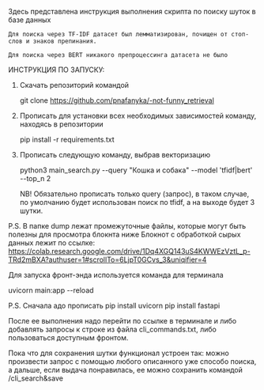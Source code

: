 Здесь представлена инструкция выполнения скрипта по поиску шуток в базе данных

    Для поиска через TF-IDF датасет был лемматизирован, почищен от стоп-слов и знаков препинания.

    Для поиска через BERT никакого препроцессинга датасета не было

ИНСТРУКЦИЯ ПО ЗАПУСКУ:
1. Скачать репозиторий командой
   
    git clone https://github.com/pnafanyka/-not-funny_retrieval

2.  Прописать для установки всех необходимых зависимостей команду, находясь в репозитории

    pip install -r requirements.txt

3.  Прописать следующую команду, выбрав векторизацию
   
    python3 main_search.py --query "Кошка и собака" --model 'tfidf|bert' --top_n 2 

    NB! Обязательно прописать только query (запрос), в таком случае, по умолчанию будет использован поиск по tfidf, а на выходе будет 3 шутки.

P.S.
В папке dump лежат промежуточные файлы, которые могут быть полезны для просмотра блокнта ниже
Блокнот с обработкой сырых данных лежит по ссылке:
https://colab.research.google.com/drive/1Dq4XGQ143uS4KWWEzVztL_p-TRd2mBXA?authuser=1#scrollTo=6LjpT0GCvs_3&uniqifier=4


Для запуска фронт-энда используется команда для терминала

uvicorn main:app --reload

P.S. Сначала адо прописать 
pip install uvicorn
pip install fastapi

После ее выполнения надо перейти по ссылке в терминале и либо добавлять запросы к строке из файла cli_commands.txt, либо пользоваться доступным фронтом.

Пока что для сохранения шутки функционал устроен так: можно произвести запрос с помощью любого описанного уже способо поиска, а дальше, если выдача понравилась, ее можно сохранить командой /cli_search&save